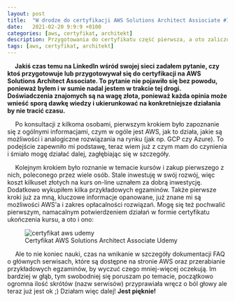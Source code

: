 ```yaml
---
layout: post
title:  "W drodze do certyfikacji AWS Solutions Architect Assiociate #1"
date:   2021-02-20 9:9:9 +0100
categories: [aws, certyfikat, architekt]
description: Przygotowania do certyfikatu część pierwsza, a oto zaliczony kolejny, mały krok.
tags: [aws, certyfikat, architekt]
---
```

<b>&emsp; 
    Jakiś czas temu na LinkedIn wśród swojej sieci zadałem pytanie, czy ktoś przygotowuje lub przygotowywał się do certyfikacji na AWS Solutions Architect Associate. To pytanie nie pojawiło się bez powodu, ponieważ byłem i w sumie nadal jestem w trakcie tej drogi. Doświadczenia znajomych są na wagę złota, ponieważ każda opinia może wnieść sporą dawkę wiedzy i ukierunkować na konkretniejsze działania by nie tracić czasu.
</b>

&emsp; Po konsultacji z kilkoma osobami, pierwszym krokiem było zapoznanie się z ogólnymi informacjami, czym w ogóle jest AWS, jak to działa, jakie są możliwości i analogiczne rozwiązania na rynku (jak np. GCP czy Azure). To podejście zapewniło mi podstawę, teraz wiem już z czym mam do czynienia i śmiało mogę działać dalej, zagłębiając się w szczegóły.

&emsp; Kolejnym krokiem było roznanie w temacie kursów i zakup pierwszego z nich, poleconego przez wiele osób. Stale inwestuję w swój rozwój, więc koszt kilkuset złotych na kurs on-line uznałem za dobrą inwestycję. Dodatkowo wykupiłem kilka przykładowych egzaminów. Także pierwsze kroki już za mną, kluczowe informacje opanowane, już znane mi są możliwości AWS'a i zakres opłacalności rozwiązań. Mogę się też pochwalić pierwszym, namacalnym potwierdzeniem działań w formie certyfikatu ukończenia kursu, a oto i ono:

<figure>
<img src="/certyfikat-aws-udemy/cert_aws_udemy.jpg" alt="certyfikat aws udemy">
<figcaption>Certyfikat AWS Solutions Architect Associate Udemy</figcaption>
</figure>

&emsp; Ale to nie koniec nauki, czas na wnikanie w szczegóły dokumentacji FAQ o głównych serwisach, które są dostępne na stronie AWS oraz przerabianie przykładowych egzaminów, by wyczuć czego mniej-więcej oczekują. Im bardziej w głąb, tym swobodniej się poruszam po temacie, początkowo ogromna ilość skrótów (nazw serwisów) przyprawiała wręcz o ból głowy ale teraz już jest ok ;) Działam więc dalej!
<b>Jest pięknie!</b>